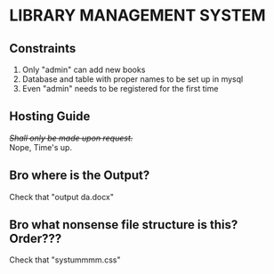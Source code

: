 # LIBRARY MANAGEMENT SYSTEM

## Constraints

1. Only "admin" can add new books
2. Database and table with proper names to be set up in mysql
3. Even "admin" needs to be registered for the first time

## Hosting Guide

<s>_Shall only be made upon request._</s> <br>
Nope, Time's up.

## Bro where is the Output?

Check that "output da.docx"

## Bro what nonsense file structure is this? Order???

Check that "systummmm.css"
